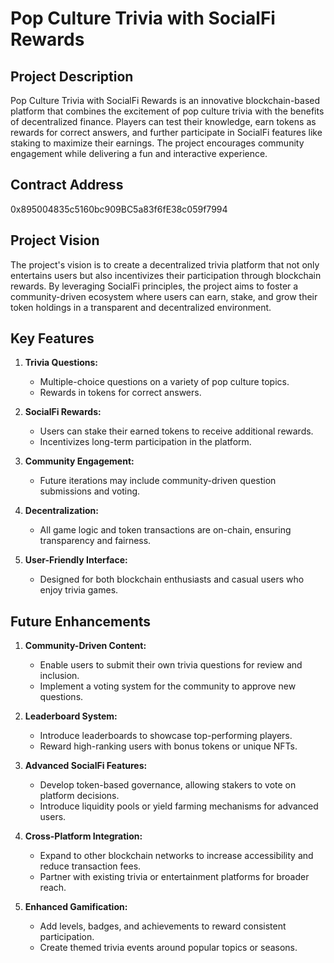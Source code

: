 # Pop Culture Trivia with SocialFi Rewards

## Project Description

Pop Culture Trivia with SocialFi Rewards is an innovative blockchain-based platform that combines the excitement of pop culture trivia with the benefits of decentralized finance. Players can test their knowledge, earn tokens as rewards for correct answers, and further participate in SocialFi features like staking to maximize their earnings. The project encourages community engagement while delivering a fun and interactive experience.

## Contract Address
0x895004835c5160bc909BC5a83f6fE38c059f7994

## Project Vision
The project's vision is to create a decentralized trivia platform that not only entertains users but also incentivizes their participation through blockchain rewards. By leveraging SocialFi principles, the project aims to foster a community-driven ecosystem where users can earn, stake, and grow their token holdings in a transparent and decentralized environment.

## Key Features

1. **Trivia Questions:**
   - Multiple-choice questions on a variety of pop culture topics.
   - Rewards in tokens for correct answers.

2. **SocialFi Rewards:**
   - Users can stake their earned tokens to receive additional rewards.
   - Incentivizes long-term participation in the platform.

3. **Community Engagement:**
   - Future iterations may include community-driven question submissions and voting.

4. **Decentralization:**
   - All game logic and token transactions are on-chain, ensuring transparency and fairness.

5. **User-Friendly Interface:**
   - Designed for both blockchain enthusiasts and casual users who enjoy trivia games.

## Future Enhancements
1. **Community-Driven Content:**
   - Enable users to submit their own trivia questions for review and inclusion.
   - Implement a voting system for the community to approve new questions.

2. **Leaderboard System:**
   - Introduce leaderboards to showcase top-performing players.
   - Reward high-ranking users with bonus tokens or unique NFTs.

3. **Advanced SocialFi Features:**
   - Develop token-based governance, allowing stakers to vote on platform decisions.
   - Introduce liquidity pools or yield farming mechanisms for advanced users.

4. **Cross-Platform Integration:**
   - Expand to other blockchain networks to increase accessibility and reduce transaction fees.
   - Partner with existing trivia or entertainment platforms for broader reach.

5. **Enhanced Gamification:**
   - Add levels, badges, and achievements to reward consistent participation.
   - Create themed trivia events around popular topics or seasons.
